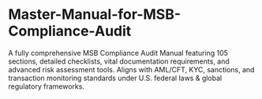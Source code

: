 # Master-Manual-for-MSB-Compliance-Audit
A fully comprehensive MSB Compliance Audit Manual featuring 105 sections, detailed checklists, vital documentation requirements, and advanced risk assessment tools. Aligns with AML/CFT, KYC, sanctions, and transaction monitoring standards under U.S. federal laws &amp; global regulatory frameworks.
